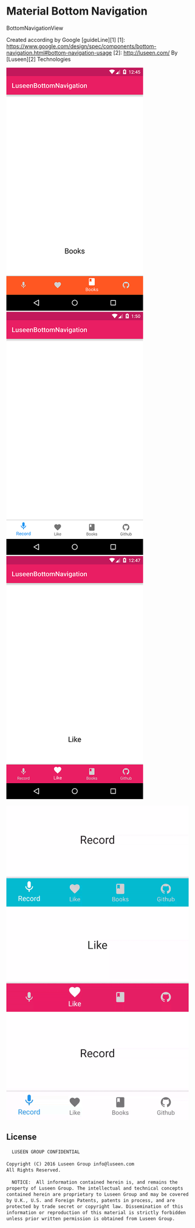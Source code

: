 # Material Bottom Navigation

BottomNavigationView

Created according by Google [guideLine][1]
[1]: https://www.google.com/design/spec/components/bottom-navigation.html#bottom-navigation-usage
[2]: http://luseen.com/
By [Luseen][2] Technologies 


![](ScreenShots/screen1.png)
![](ScreenShots/screen2.png)
![](ScreenShots/screen3.png)

![](ScreenShots/gifView.gif)
![](ScreenShots/gifView2.gif)
![](ScreenShots/gifView3.gif)


License
--------

      LUSEEN GROUP CONFIDENTIAL

    Copyright (C) 2016 Luseen Group info@luseen.com 
    All Rights Reserved.
    
      NOTICE:  All information contained herein is, and remains the
    property of Luseen Group. The intellectual and technical concepts
    contained herein are proprietary to Luseen Group and may be covered
    by U.K., U.S. and Foreign Patents, patents in process, and are
    protected by trade secret or copyright law. Dissemination of this
    information or reproduction of this material is strictly forbidden
    unless prior written permission is obtained from Luseen Group.
    
